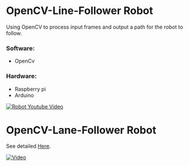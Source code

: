# OpenCV-Line-Follower Robot
Using OpenCV to process input frames and output a path for the robot to follow.

### Software:
- OpenCv

### Hardware:
- Raspberry pi
- Arduino


[![Robot Youtube Video](https://github.com/AasaiAlangaram/OpenCV-Line-Follower/blob/master/Yellow%20Car%20Plate%20Automotive%20Business%20Card.png)](https://www.youtube.com/watch?v=vWrxlj9keN0 "Robot Youtube Video")

# OpenCV-Lane-Follower Robot

See detailed [Here](https://www.hackster.io/Aasai/lane-following-robot-using-opencv-da3d45).

[![Video]({image-url})]({https://github.com/AasaiAlangaram/OpenCV-Lane-Follower--Robot/blob/master/Images/merge_video_1588385388622.mp4} "Link Title")

